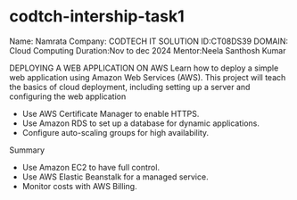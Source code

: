 # codtch-intership-task1

Name: Namrata
Company: CODTECH IT SOLUTION
ID:CT08DS39
DOMAIN: Cloud Computing 
Duration:Nov to dec 2024
Mentor:Neela Santhosh Kumar



DEPLOYING A WEB APPLICATION ON AWS
Learn how to deploy a simple web application using Amazon Web Services
(AWS). This project will teach the basics of cloud deployment, including
setting up a server and configuring the web application


* Use AWS Certificate Manager to enable HTTPS.
* Use Amazon RDS to set up a database for dynamic applications.
* Configure auto-scaling groups for high availability.

  
Summary
* Use Amazon EC2 to have full control.
* Use AWS Elastic Beanstalk for a managed service.
* Monitor costs with AWS Billing.
